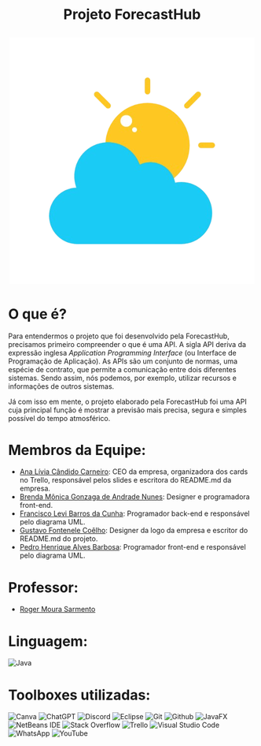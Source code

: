 <h1 align="center"> Projeto ForecastHub </h1>

<h2 align="center">
 <img src="https://github.com/ForecastHubPOO/.github/blob/802fa69a87b0fffc7ce5e60dd7c69ce96dee71d3/profile/imgs/iconepngagain" width = "500px" alt="ForecastHUB"><br>
 </h2>

# O que é?
Para entendermos o projeto que foi desenvolvido pela ForecastHub, precisamos primeiro compreender o que é uma API. A sigla API deriva da expressão inglesa *Application Programming Interface* (ou Interface de Programação de Aplicação). As APIs são um conjunto de normas, uma espécie de contrato, que permite a comunicação entre dois diferentes sistemas. Sendo assim, nós podemos, por exemplo, utilizar recursos e informações de outros sistemas.

Já com isso em mente, o projeto elaborado pela ForecastHub foi uma API cuja principal função é mostrar a previsão mais precisa, segura e simples possível do tempo atmosférico.
# Membros da Equipe:
- [Ana Lívia Cândido Carneiro](https://github.com/hellgby):
  CEO da empresa, organizadora dos cards no Trello, responsável pelos slides e escritora do README.md da empresa.
- [Brenda Mônica Gonzaga de Andrade Nunes](https://github.com/brwndag):
  Designer e programadora front-end.
- [Francisco Levi Barros da Cunha](https://github.com/spyvanilla):
  Programador back-end e responsável pelo diagrama UML.
- [Gustavo Fontenele Coêlho](https://github.com/fontenelegustavo):
  Designer da logo da empresa e escritor do README.md do projeto.
- [Pedro Henrique Alves Barbosa](https://github.com/PedroBarbosaIF):
  Programador front-end e responsável pelo diagrama UML.

# Professor:
- [Roger Moura Sarmento](https://github.com/rogermsarmento)

# Linguagem:
  ![Java](https://img.shields.io/badge/java-%23ED8B00.svg?style=for-the-badge&logo=openjdk&logoColor=white)
  
# Toolboxes utilizadas:
   ![Canva](https://img.shields.io/badge/Canva-%2300C4CC.svg?style=for-the-badge&logo=Canva&logoColor=white)
   ![ChatGPT](https://img.shields.io/badge/chatGPT-74aa9c?style=for-the-badge&logo=openai&logoColor=white)
   ![Discord](https://img.shields.io/badge/Discord-%235865F2.svg?style=for-the-badge&logo=discord&logoColor=white)
   ![Eclipse](https://img.shields.io/badge/Eclipse-FE7A16.svg?style=for-the-badge&logo=Eclipse&logoColor=white)
   ![Git](https://img.shields.io/badge/git-%23F05033.svg?style=for-the-badge&logo=git&logoColor=white)
   ![Github](https://img.shields.io/badge/github-%23121011.svg?style=for-the-badge&logo=github&logoColor=white)
   ![JavaFX](https://img.shields.io/badge/javafx-%23FF0000.svg?style=for-the-badge&logo=javafx&logoColor=white)
   ![NetBeans IDE](https://img.shields.io/badge/NetBeansIDE-1B6AC6.svg?style=for-the-badge&logo=apache-netbeans-ide&logoColor=white)
   ![Stack Overflow](https://img.shields.io/badge/-Stackoverflow-FE7A16?style=for-the-badge&logo=stack-overflow&logoColor=white)
   ![Trello](https://img.shields.io/badge/Trello-%23026AA7.svg?style=for-the-badge&logo=Trello&logoColor=white)
   ![Visual Studio Code](https://img.shields.io/badge/Visual%20Studio%20Code-0078d7.svg?style=for-the-badge&logo=visual-studio-code&logoColor=white)
   ![WhatsApp](https://img.shields.io/badge/WhatsApp-25D366?style=for-the-badge&logo=whatsapp&logoColor=white)
   ![YouTube](https://img.shields.io/badge/YouTube-%23FF0000.svg?style=for-the-badge&logo=YouTube&logoColor=white)

